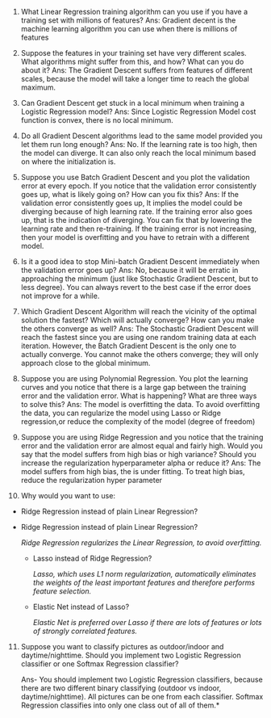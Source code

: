 1. What Linear Regression training algorithm can you use if you have a training set with millions of features?
Ans: Gradient decent is the machine learning algorithm you can use when there is millions of features

2. Suppose the features in your training set have very different scales. What algorithms might suffer from this, and how? What can you do about it?
  Ans: The Gradient Descent suffers from features of different scales, because the model will take a longer time to reach the global maximum.
  
3. Can Gradient Descent get stuck in a local minimum when training a Logistic Regression model? 
  Ans: Since Logistic Regression Model cost function is convex, there is no local minimum.

4. Do all Gradient Descent algorithms lead to the same model provided you let them run long enough?
  Ans: No. If the learning rate is too high, then the model can diverge. It can also only reach the local minimum based on where the initialization is.
 
5. Suppose you use Batch Gradient Descent and you plot the validation error at every epoch. If you notice that the validation error consistently goes up, what is likely going on? How can you fix this?
  Ans: If the validation error consistently goes up, It implies the model could be diverging because of high learning rate. If the training error also goes up, that is the indication of diverging. You can fix that by lowering the learning rate and then re-training. If the training error is not increasing, then your model is overfitting and you have to retrain with a different model.
  
 6. Is it a good idea to stop Mini-batch Gradient Descent immediately when the validation error goes up?
 Ans: No, because it will be erratic in approaching the minimum (just like Stochastic Gradient Descent, but to less degree). You can always revert to the best case if the error does not improve for a while.
 
 7. Which Gradient Descent Algorithm will reach the vicinity of the optimal solution the fastest? Which will actually converge? How can you make the others converge as well?
 Ans: The Stochastic Gradient Descent will reach the fastest since you are using one random training data at each iteration. However, the Batch Gradient Descent is the only one to actually converge. You cannot make the others converge; they will only approach close to the global minimum.
 8. Suppose you are using Polynomial Regression. You plot the learning curves and you notice that there is a large gap between the training error and the validation error. What is happening? What are three ways to solve this?
  Ans: The model is overfitting the data. To avoid overfitting the data, you can  regularize the model using Lasso or Ridge regression,or reduce the complexity of the model (degree of freedom)
9. Suppose you are using Ridge Regression and you notice that the training error and the validation error are almost equal and fairly high. Would you say that the model suffers from high bias or high variance? Should you increase the regularization hyperparameter alpha or reduce it?
  Ans: The model suffers from high bias, the is under fitting. To treat high bias, reduce the regularization hyper parameter
10. Why would you want to use:

- Ridge Regression instead of plain Linear Regression?

- Ridge Regression instead of plain Linear Regression?

    *Ridge Regression regularizes the Linear Regression, to avoid overfitting.*

  - Lasso instead of Ridge Regression?

    *Lasso, which uses L1 norm regularization, automatically eliminates the weights of the least important features and therefore performs feature selection.*

  - Elastic Net instead of Lasso?

    *Elastic Net is preferred over Lasso if there are lots of features or lots of strongly correlated features.*

11. Suppose you want to classify pictures as outdoor/indoor and daytime/nighttime. Should you implement two Logistic Regression classifier or one Softmax Regression classifier?

    Ans- You should implement two Logistic Regression classifiers, because there are two different binary classifying (outdoor vs indoor, daytime/nighttime). All pictures can be one from each classifier. Softmax Regression classifies into only one class out of all of them.*
